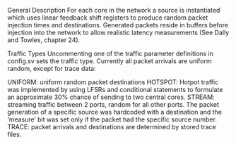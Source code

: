 General Description
For each core in the network a source is instantiated which uses linear feedback shift registers to produce random packet injection times and destinations. Generated packets reside in buffers before injection into the network to allow realistic latency measurements (See Dally and Towles, chapter 24).


Traffic Types
Uncommenting one of the traffic parameter definitions in config.sv sets the traffic type. Currently all packet arrivals are uniform random, except for trace data:

UNIFORM: uniform random packet destinations
HOTSPOT: Hotpot traffic was implemented by using LFSRs and conditional statements to formulate an approximate 30% chance of sending to two central cores.
STREAM: streaming traffic between 2 ports, random for all other ports. The packet generation of a specific source was hardcoded with a destination and the ‘measure’ bit was set only if the packet had the specific source number.
TRACE: packet arrivals and destinations are determined by stored trace files.